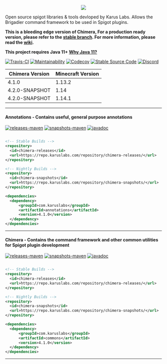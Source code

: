 <p align = "center">
  <img src = "https://i.imgur.com/TA6hOBq.png">
</p>


Open source spigot libraries & tools devloped by Karus Labs. Allows the Brigadier command framework to be used in Spigot plugins.

**This is a bleeding edge version of Chimera, For a production ready version, please refer to the [stable branch](https://github.com/Pante/Chimera/tree/stable). For more information, please read the [wiki](https://github.com/Pante/Chimera/wiki).**

**This project requires Java 11+ [Why Java 11?](https://github.com/Pante/Chimera/wiki/faq#why-does-the-project-require-java-11-and-above)**

[![Travis-CI](https://travis-ci.org/Pante/Chimera.svg?branch=master)](https://travis-ci.org/Pante/Chimera)
[![Maintainability](https://api.codeclimate.com/v1/badges/d03deef9f37d3d90636d/maintainability)](https://codeclimate.com/github/Pante/Karus-Commons/maintainability)
[![Codecov](https://codecov.io/gh/Pante/Chimera/branch/master/graph/badge.svg)](https://codecov.io/gh/Pante/Chimera)
[![Stable Source Code](https://img.shields.io/badge/stable-branch-blue.svg)](https://github.com/Pante/Chimera/tree/stable)
[![Discord](https://img.shields.io/discord/140273735772012544.svg?style=flat-square)](https://discord.gg/uE4C9NQ)

| Chimera Version            | Minecraft Version |
|----------------------------|-------------------|
| 4.1.0                      | 1.13.2            |
| 4.2.0-SNAPSHOT             | 1.14              |
| 4.2.0-SNAPSHOT             | 1.14.1            |

***
#### Annotations - Contains useful, general purpose annotations
[![releases-maven](https://img.shields.io/maven-metadata/v/https/repo.karuslabs.com/repository/chimera-releases/com/karuslabs/chimera/maven-metadata.xml.svg)](https://repo.karuslabs.com/service/rest/repository/browse/chimera-releases/)
[![snapshots-maven](https://img.shields.io/maven-metadata/v/https/repo.karuslabs.com/repository/chimera-snapshots/com/karuslabs/chimera/maven-metadata.xml.svg)](https://repo.karuslabs.com/service/rest/repository/browse/chimera-snapshots/)
[![javadoc](https://img.shields.io/badge/javadoc-4.1.0-brightgreen.svg)](https://repo.karuslabs.com/repository/chimera/4.1.0/commons/apidocs/index.html)
```XML

<!-- Stable Builds -->
<repository>
  <id>chimera-releases</id>
  <url>https://repo.karuslabs.com/repository/chimera-releases/</url>
</repository>

<!-- Nightly Builds -->
<repository>
  <id>chimera-snapshots</id>
  <url>https://repo.karuslabs.com/repository/chimera-snapshots/</url>
</repository>

<dependencies>
  <dependency>
      <groupId>com.karuslabs</groupId>
      <artifactId>annotations</artifactId>
      <version>4.1.0</version>
  </dependency>
</dependencies>
```

***
#### Chimera - Contains the command framework and other common utilities for Spigot plugin development
[![releases-maven](https://img.shields.io/maven-metadata/v/https/repo.karuslabs.com/repository/chimera-releases/com/karuslabs/chimera/maven-metadata.xml.svg)](https://repo.karuslabs.com/service/rest/repository/browse/chimera-releases/)
[![snapshots-maven](https://img.shields.io/maven-metadata/v/https/repo.karuslabs.com/repository/chimera-snapshots/com/karuslabs/chimera/maven-metadata.xml.svg)](https://repo.karuslabs.com/service/rest/repository/browse/chimera-snapshots/)
[![javadoc](https://img.shields.io/badge/javadoc-4.1.0-brightgreen.svg)](https://repo.karuslabs.com/repository/chimera/4.1.0/commons/apidocs/index.html)
```XML

<!-- Stable Builds -->
<repository>
  <id>chimera-releases</id>
  <url>https://repo.karuslabs.com/repository/chimera-releases/</url>
</repository>

<!-- Nightly Builds -->
<repository>
  <id>chimera-snapshots</id>
  <url>https://repo.karuslabs.com/repository/chimera-snapshots/</url>
</repository>

<dependencies>
  <dependency>
      <groupId>com.karuslabs</groupId>
      <artifactId>commons</artifactId>
      <version>4.1.0</version>
  </dependency>
</dependencies>
```

***
